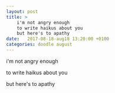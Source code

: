 ```yaml
---
layout: post
title: >
    i'm not angry enough
    to write haikus about you
    but here's to apathy
date:   2017-08-18-aug18 13:20:00 +0100
categories: doodle august
---
```


i'm not angry enough

to write haikus about you

but here's to apathy